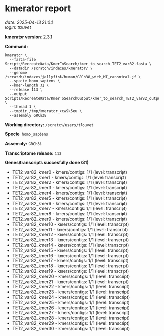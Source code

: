 # kmerator report
*date: 2025-04-13 21:04*  
*login: tlouvet*

**kmerator version:** 2.3.1

**Command:**

```
kmerator \
  --fasta-file Scripts/RecreateData/KmerToSearch/kmer_to_search_TET2_var82.fasta \
  --datadir /scratch/indexes/kmerator/ \
  --genome /scratch/indexes/jellyfish/human/GRCh38_with_MT_canonical.jf \
  --specie homo_sapiens \
  --kmer-length 31 \
  --release 113 \
  --output Scripts/RecreateData/KmerToSearchOutput/kmer_to_search_TET2_var82_output \
  --thread 1 \
  --tmpdir /tmp/kmerator_ccw9k5eu \
  --assembly GRCh38
```

**Working directory:** `/scratch/users/tlouvet`

**Specie:** `homo_sapiens`

**Assembly:** `GRCh38`

**Transcriptome release:** `113`

**Genes/transcripts succesfully done (31)**

- TET2_var82_kmer0 - kmers/contigs: 1/1 (level: transcript)
- TET2_var82_kmer1 - kmers/contigs: 1/1 (level: transcript)
- TET2_var82_kmer2 - kmers/contigs: 1/1 (level: transcript)
- TET2_var82_kmer3 - kmers/contigs: 1/1 (level: transcript)
- TET2_var82_kmer4 - kmers/contigs: 1/1 (level: transcript)
- TET2_var82_kmer5 - kmers/contigs: 1/1 (level: transcript)
- TET2_var82_kmer6 - kmers/contigs: 1/1 (level: transcript)
- TET2_var82_kmer7 - kmers/contigs: 1/1 (level: transcript)
- TET2_var82_kmer8 - kmers/contigs: 1/1 (level: transcript)
- TET2_var82_kmer9 - kmers/contigs: 1/1 (level: transcript)
- TET2_var82_kmer10 - kmers/contigs: 1/1 (level: transcript)
- TET2_var82_kmer11 - kmers/contigs: 1/1 (level: transcript)
- TET2_var82_kmer12 - kmers/contigs: 1/1 (level: transcript)
- TET2_var82_kmer13 - kmers/contigs: 1/1 (level: transcript)
- TET2_var82_kmer14 - kmers/contigs: 1/1 (level: transcript)
- TET2_var82_kmer15 - kmers/contigs: 1/1 (level: transcript)
- TET2_var82_kmer16 - kmers/contigs: 1/1 (level: transcript)
- TET2_var82_kmer17 - kmers/contigs: 1/1 (level: transcript)
- TET2_var82_kmer18 - kmers/contigs: 1/1 (level: transcript)
- TET2_var82_kmer19 - kmers/contigs: 1/1 (level: transcript)
- TET2_var82_kmer20 - kmers/contigs: 1/1 (level: transcript)
- TET2_var82_kmer21 - kmers/contigs: 1/1 (level: transcript)
- TET2_var82_kmer22 - kmers/contigs: 1/1 (level: transcript)
- TET2_var82_kmer23 - kmers/contigs: 1/1 (level: transcript)
- TET2_var82_kmer24 - kmers/contigs: 1/1 (level: transcript)
- TET2_var82_kmer25 - kmers/contigs: 1/1 (level: transcript)
- TET2_var82_kmer26 - kmers/contigs: 1/1 (level: transcript)
- TET2_var82_kmer27 - kmers/contigs: 1/1 (level: transcript)
- TET2_var82_kmer28 - kmers/contigs: 1/1 (level: transcript)
- TET2_var82_kmer29 - kmers/contigs: 1/1 (level: transcript)
- TET2_var82_kmer30 - kmers/contigs: 1/1 (level: transcript)
